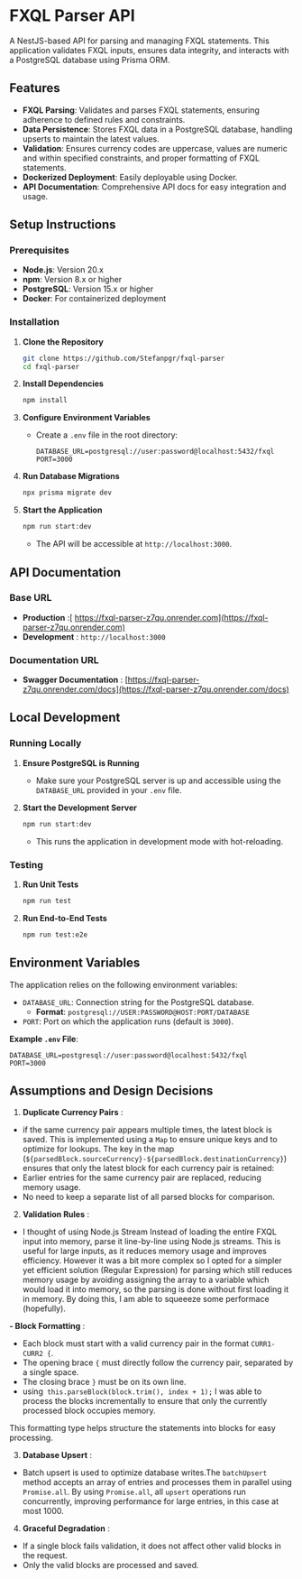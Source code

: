 # FXQL Parser API

A NestJS-based API for parsing and managing FXQL statements. This application validates FXQL inputs, ensures data integrity, and interacts with a PostgreSQL database using Prisma ORM.

## Features

- **FXQL Parsing**: Validates and parses FXQL statements, ensuring adherence to defined rules and constraints.
- **Data Persistence**: Stores FXQL data in a PostgreSQL database, handling upserts to maintain the latest values.
- **Validation**: Ensures currency codes are uppercase, values are numeric and within specified constraints, and proper formatting of FXQL statements.
- **Dockerized Deployment**: Easily deployable using Docker.
- **API Documentation**: Comprehensive API docs for easy integration and usage.

## Setup Instructions

### Prerequisites

- **Node.js**: Version 20.x
- **npm**: Version 8.x or higher
- **PostgreSQL**: Version 15.x or higher
- **Docker**: For containerized deployment

### Installation

1. **Clone the Repository**

   ```bash
   git clone https://github.com/Stefanpgr/fxql-parser
   cd fxql-parser
   ```
2. **Install Dependencies**

   ```bash
   npm install
   ```
3. **Configure Environment Variables**

   - Create a `.env` file in the root directory:
     ```env
     DATABASE_URL=postgresql://user:password@localhost:5432/fxql
     PORT=3000
     ```
4. **Run Database Migrations**

   ```bash
   npx prisma migrate dev
   ```
5. **Start the Application**

   ```bash
   npm run start:dev
   ```

   - The API will be accessible at `http://localhost:3000`.

## API Documentation

### Base URL

* **Production** :[ https://fxql-parser-z7qu.onrender.com](https://fxql-parser-z7qu.onrender.com)
* **Development** : `http://localhost:3000`

### Documentation URL

* **Swagger Documentation** : [https://fxql-parser-z7qu.onrender.com/docs](https://fxql-parser-z7qu.onrender.com/docs)

## Local Development

### Running Locally

1. **Ensure PostgreSQL is Running**

   - Make sure your PostgreSQL server is up and accessible using the `DATABASE_URL` provided in your `.env` file.
2. **Start the Development Server**

   ```bash
   npm run start:dev
   ```

   - This runs the application in development mode with hot-reloading.

### Testing

1. **Run Unit Tests**

   ```bash
   npm run test
   ```
2. **Run End-to-End Tests**

   ```bash
   npm run test:e2e
   ```

## Environment Variables

The application relies on the following environment variables:

- `DATABASE_URL`: Connection string for the PostgreSQL database.
  - **Format**: `postgresql://USER:PASSWORD@HOST:PORT/DATABASE`
- `PORT`: Port on which the application runs (default is `3000`).

**Example `.env` File**:

```env
DATABASE_URL=postgresql://user:password@localhost:5432/fxql
PORT=3000
```



## Assumptions and Design Decisions

1. **Duplicate Currency Pairs** :

* if the same currency pair appears multiple times, the latest block is saved. This is implemented using a `Map` to ensure unique keys and to optimize for lookups. The key in the map (`${parsedBlock.sourceCurrency}-${parsedBlock.destinationCurrency}`) ensures that only the latest block for each currency pair is retained:
* Earlier entries for the same currency pair are replaced, reducing memory usage.
* No need to keep a separate list of all parsed blocks for comparison.

2. **Validation Rules** :

* I thought of using Node.js Stream Instead of loading the entire FXQL input into memory, parse it line-by-line using Node.js streams. This is useful for large inputs, as it reduces memory usage and improves efficiency. However it was a bit more complex so I opted for  a simpler yet efficient solution (Regular Expression) for parsing which still reduces memory usage by avoiding assigning the array to a variable which would load it into memory, so the parsing is done without first loading it in memory. By doing this, I am able to squeeeze some performace (hopefully).

**- Block Formatting** :

* Each block must start with a valid currency pair in the format `CURR1-CURR2 {`.
* The opening brace `{` must directly follow the currency pair, separated by a single space.
* The closing brace `}` must be on its own line.
* using` this.parseBlock(block.trim(), index + 1);` I was able to process the blocks incrementally to ensure that only the currently processed block occupies memory.

This formatting type helps structure the statements into blocks for easy processing.

3. **Database Upsert** :

* Batch upsert is used to optimize database writes.The `batchUpsert` method accepts an array of entries and processes them in parallel using `Promise.all`. By using `Promise.all`, all `upsert` operations run concurrently, improving performance for large entries, in this case at most 1000.

4. **Graceful Degradation** :

* If a single block fails validation, it does not affect other valid blocks in the request.
* Only the valid blocks are processed and saved.
